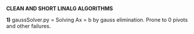 **CLEAN AND SHORT LINALG ALGORITHMS** 

**1)** gaussSolver.py = Solving Ax = b by gauss elimination. Prone to 0 pivots and other failures. 

